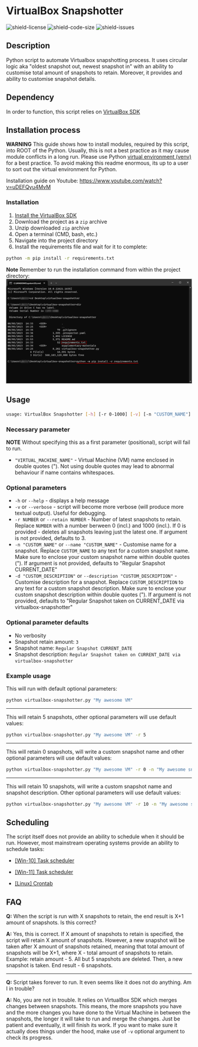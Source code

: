# VirtualBox Snapshotter

![shield-license](https://img.shields.io/github/license/Meru3m/virtualbox-snapshotter)
![shield-code-size](https://img.shields.io/github/languages/code-size/Meru3m/virtualbox-snapshotter)
![shield-issues](https://img.shields.io/github/issues/Meru3m/virtualbox-snapshotter)

## Description

Python script to automate Virtualbox snapshotting process. It uses circular logic aka "oldest snapshot out, newest snapshot in" with an ability to customise total amount of snapshots to retain. Moreover, it provides and ability to customise snapshot details.

## Dependency

In order to function, this script relies on [VirtualBox SDK](https://www.virtualbox.org/wiki/Downloads)

## Installation process

__WARNING__ This guide shows how to install modules, required by this script, into ROOT of the Python. Usually, this is not a best practice as it may cause module conflicts in a long run. Please use Python [virtual environment (venv)](<https://docs.python.org/3/library/venv.html>) for a best practice. To avoid making this readme enormous, its up to a user to sort out the virtual environment for Python.

Installation guide on Youtube: <https://www.youtube.com/watch?v=uDEFQyu4MvM>

### Installation

1. [Install the VirtualBox SDK](supplementary-materials/virtualbox-sdk/README.md)
2. Download the project as a `zip` archive
3. Unzip downloaded `zip` archive
4. Open a terminal (CMD, bash, etc.)
5. Navigate into the project directory
6. Install the requirements file and wait for it to complete:

```bash
python -m pip install -r requirements.txt
```

__Note__ Remember to run the installation command from within the project directory:
![requirements-install-info](supplementary-materials/images/requirements.png?raw=true)

## Usage

```bash
usage: VirtualBox Snapshotter [-h] [-r 0-1000] [-v] [-n "CUSTOM_NAME"] [-d "CUSTOM_DESCRIPTION"] "VIRTUAL_MACHINE_NAME"
```

### Necessary parameter

__NOTE__ Without specifying this as a first parameter (positional), script will fail to run.

- `"VIRTUAL_MACHINE_NAME"` - Virtual Machine (VM) name enclosed in double quotes ("). Not using double quotes may lead to abnormal behaviour if name contains whitespaces.

### Optional parameters

- `-h` or `--help` - displays a help message
- `-v` or `--verbose` - script will become more verbose (will produce more textual output). Useful for debugging.
- `-r NUMBER` or `--retain NUMBER` - Number of latest snapshots to retain. Replace `NUMBER` with a number berween 0 (incl.) and 1000 (incl.). If 0 is provided - deletes all snapshots leaving just the latest one. If argument is not provided, defaults to 3.
- `-n "CUSTOM_NAME"` or `--name "CUSTOM_NAME"` - Customise name for a snapshot. Replace `CUSTOM_NAME` to any text for a custom snapshot name. Make sure to enclose your custom snapshot name within double quotes ("). If argument is not provided, defaults to "Regular Snapshot CURRENT_DATE"
- `-d "CUSTOM_DESCRIPTION"` or `--description "CUSTOM_DESCRIPTION"` - Customise description for a snapshot. Replace `CUSTOM_DESCRIPTION` to any text for a custom snapshot description. Make sure to enclose your custom snapshot description within double quotes ("). If argument is not provided, defaults to "Regular Snapshot taken on CURRENT_DATE via virtualbox-snapshotter"

### Optional parameter defaults

- No verbosity
- Snapshot retain amount: `3`
- Snapshot name: `Regular Snapshot CURRENT_DATE`
- Snapshot description: `Regular Snapshot taken on CURRENT_DATE via virtualbox-snapshotter`

### Example usage

This will run with default optional parameters:

```bash
python virtualbox-snapshotter.py "My awesome VM"
```

---

This will retain 5 snapshots, other optional parameters will use default values:

```bash
python virtualbox-snapshotter.py "My awesome VM" -r 5
```

---

This will retain 0 snapshots, will write a custom snapshot name and other optional parameters will use default values:

```bash
python virtualbox-snapshotter.py "My awesome VM" -r 0 -n "My awesome snapshot name"
```

---

This will retain 10 snapshots, will write a custom snapshot name and snapshot description. Other optional parameters will use default values:

```bash
python virtualbox-snapshotter.py "My awesome VM" -r 10 -n "My awesome snapshot name" -d "My awesome snapshot description"
```

## Scheduling

The script itself does not provide an ability to schedule when it should be run. However, most mainstream operating systems provide an ability to schedule tasks:

- [[Win-10] Task scheduler](<https://www.windowscentral.com/how-create-automated-task-using-task-scheduler-windows-10>)

- [[Win-11] Task scheduler](<https://www.windowscentral.com/how-create-automated-tasks-windows-11>)

- [[Linux] Crontab](<https://askubuntu.com/questions/2368/how-do-i-set-up-a-cron-job>)

## FAQ

__Q:__ When the script is run with X snapshots to retain, the end result is X+1 amount of snapshots. Is this correct?

__A:__ Yes, this is correct. If X amount of snapshots to retain is specified, the script will retain X amount of snapshots. However, a new snapshot will be taken after X amount of snapshots retained, meaning that total amount of snapshots will be X+1, where X - total amount of snapshots to retain. Example: retain amount - 5. All but 5 snapshots are deleted. Then, a new snapshot is taken. End result - 6 snapshots.

---

__Q:__ Script takes forever to run. It even seems like it does not do anything. Am I in trouble?

__A:__ No, you are not in trouble. It relies on VirtualBox SDK which merges changes between snapshots. This means, the more snapshots you have and the more changes you have done to the Virtual Machine in between the snapshots, the longer it will take to run and merge the changes. Just be patient and eventually, it will finish its work. If you want to make sure it actually does things under the hood, make use of `-v` optional argument to check its progress.
